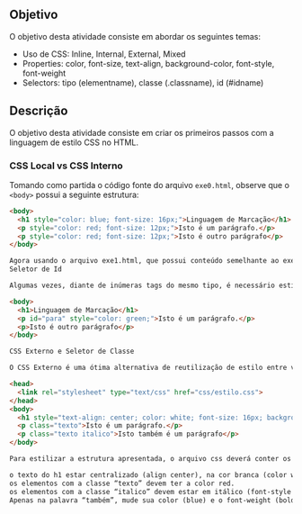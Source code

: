 <!-- Meu Primeiro Estilo em CSS -->

## Objetivo

O objetivo desta atividade consiste em abordar os seguintes temas:

- Uso de CSS: Inline, Internal, External, Mixed
- Properties: color, font-size, text-align, background-color, font-style, font-weight
- Selectors: tipo (elementname), classe (.classname), id (#idname)

## Descrição

O objetivo desta atividade consiste em criar os primeiros passos com a linguagem de estilo CSS no HTML.

### CSS Local vs CSS Interno

Tomando como partida o código fonte do arquivo `exe0.html`, observe que o `<body>` possui a seguinte estrutura:

```html
<body>
  <h1 style="color: blue; font-size: 16px;">Linguagem de Marcação</h1>
  <p style="color: red; font-size: 12px;">Isto é um parágrafo.</p>
  <p style="color: red; font-size: 12px;">Isto é outro parágrafo</p>
</body>

Agora usando o arquivo exe1.html, que possui conteúdo semelhante ao exe0.html, tente fazer a mesma estilização só que de modo interno.
Seletor de Id

Algumas vezes, diante de inúmeras tags do mesmo tipo, é necessário estilizar algum tag específica. Então, considere o conteúdo do arquivo exe2.html:

<body>
  <h1>Linguagem de Marcação</h1>
  <p id="para" style="color: green;">Isto é um parágrafo.</p>
  <p>Isto é outro parágrafo</p>
</body>

CSS Externo e Seletor de Classe

O CSS Externo é uma ótima alternativa de reutilização de estilo entre várias páginas HTML. Então, para experimentar esta opção de configuração de estilo, crie uma pasta chamada css e nela gere o arquivo estilo.css para ser referenciado pelo arquivo exe3.html:

<head>
  <link rel="stylesheet" type="text/css" href="css/estilo.css">
</head>
<body>
  <h1 style="text-align: center; color: white; font-size: 16px; background-color: gray;">Linguagem de Marcação</h1>
  <p class="texto">Isto é um parágrafo.</p>
  <p class="texto italico">Isto também é um parágrafo</p>
</body>

Para estilizar a estrutura apresentada, o arquivo css deverá conter os seguintes estilos:

o texto do h1 estar centralizado (align center), na cor branca (color white), com font-size igual 16px e com background-color gray.
os elementos com a classe “texto” devem ter a color red.
os elementos com a classe “italico” devem estar em itálico (font-style italic).
Apenas na palavra “também”, mude sua color (blue) e o font-weight (bold). Use o elemento para isolar a palavra

